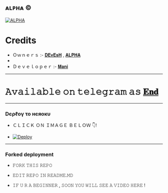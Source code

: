 ## ᴀʟᴘʜᴀ ©

  [![ALPHA](https://user-images.githubusercontent.com/101687704/166145466-4d238fb8-552d-4a6a-9364-4f9e07876f7d.jpeg)](https://t.me/NotReallyAlpha)

# Credits
 
* Ｏｗｎｅｒｓ      :- [𝐃𝐄𝐯𝐄𝐬𝐇](https://t.me/iTz_DEv_xD) , [𝐀𝐋𝐏𝐇𝐀](https://t.me/NotReallyAlpha)
* 
* Ｄｅｖｅｌｏｐｅｒ :- [𝐌𝐚𝐧𝐢](t.me/NotReallyMani)

-------------

# 𝙰𝚟𝚊𝚒𝚕𝚊𝚋𝚕𝚎 𝚘𝚗 𝚝𝚎𝚕𝚎𝚐𝚛𝚊𝚖 𝚊𝚜 [𝐄𝐧𝐝](https://t.me/EndStringBot)

_____________

<h3> Dєρℓογ το нєяοκυ </h3>

- ＣＬＩＣＫ ＯＮ ＩＭＡＧＥ ＢＥＬＯＷ 👇! 

- [![Deploy](https://te.legra.ph/file/036a953de0ad5669ed6e4.jpg)](https://heroku.com/deploy?template=https://github.com/Legend-Mani/StringBotUpdate.git)

------------

<h3> Forked deployment </h3>

- 𝙵𝙾𝚁𝙺 𝚃𝙷𝙸𝚂 𝚁𝙴𝙿𝙾 

- 𝙴𝙳𝙸𝚃 𝚁𝙴𝙿𝙾 𝙸𝙽 𝚁𝙴𝙰𝙳𝙼𝙴.𝙼𝙳 

- 𝙸𝙵 𝚄 𝚁 𝙰 𝙱𝙴𝙶𝙸𝙽𝙽𝙴𝚁 , 𝚂𝙾𝙾𝙽 𝚈𝙾𝚄 𝚆𝙸𝙻𝙻 𝚂𝙴𝙴 𝙰 𝚅𝙸𝙳𝙴𝙾 𝙷𝙴𝚁𝙴 !

